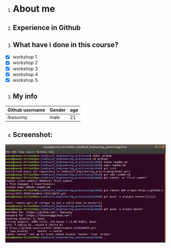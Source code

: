 

1. # About me


2. ## Experience in Github


3. ## What have i done in this course?
- [x] workshop 1
- [x] workshop 2
- [x] workshop 3
- [x] workshop 4
- [x] workshop 5

3. ## My info
Github username | Gender | age
--- | --- | ---
lkwsunny | male | 21

4. ## Screenshot:
![screenshot](https://github.com/csci3251-2020/student-1155136675/blob/master/screenshot.jpeg)
